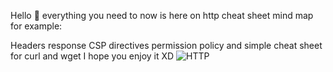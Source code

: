 Hello 👋
everything you need to now is here on http cheat sheet  mind map for example:



Headers 
response 
CSP directives
permission policy
and simple cheat sheet for curl and wget
I hope you enjoy it XD
![HTTP](https://github.com/M3oJ/Mind_Maps/assets/131363782/51f29e8e-0995-434f-9707-1639d4ef82a9)

